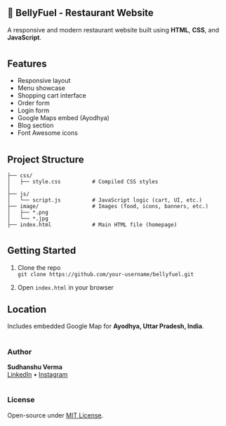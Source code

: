 <h2> 🍴 BellyFuel - Restaurant Website</h2>

A responsive and modern restaurant website built using **HTML**, **CSS**, and **JavaScript**.

<h1></h1>
<h2>Features</h2>

- Responsive layout
- Menu showcase
- Shopping cart interface
- Order form
- Login form
- Google Maps embed (Ayodhya)
- Blog section
- Font Awesome icons

<h1></h1>
<h2> Project Structure</h2>

```bellyfuel/
├── css/
│   ├── style.css          # Compiled CSS styles
│  
├── js/
│   └── script.js          # JavaScript logic (cart, UI, etc.)
├── image/                 # Images (food, icons, banners, etc.)
│   ├── *.png
│   └── *.jpg
├── index.html             # Main HTML file (homepage)
```
<h1> </h1>
<h2> Getting Started </h2>

1. Clone the repo  
   `git clone https://github.com/your-username/bellyfuel.git`

2. Open `index.html` in your browser


<h2> Location</h2>

Includes embedded Google Map for **Ayodhya, Uttar Pradesh, India**.

<h1></h1>
<h3>Author</h3>


**Sudhanshu Verma**  
[LinkedIn](https://www.linkedin.com/in/sudhanshu-verma-445664287/) • [Instagram](https://www.instagram.com/blacksudhz_)

<h1></h1>
<h3>License</h3>

Open-source under [MIT License](LICENSE).
